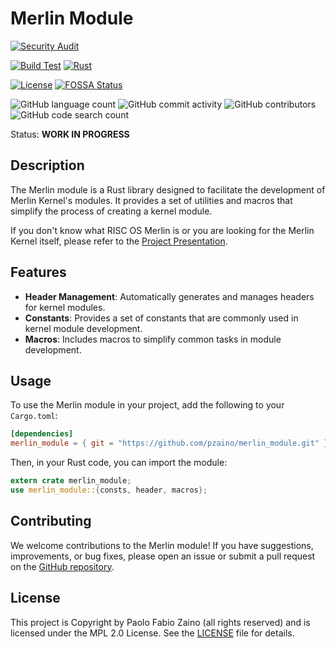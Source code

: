 # Merlin Module

[![Security Audit](https://github.com/pzaino/merlin_module/actions/workflows/rust-security.yml/badge.svg)](https://github.com/pzaino/merlin_module/actions/workflows/rust-security.yml)
<!-- ![CodeQL: ](https://github.com/pzaino/merlin_module/actions/workflows/github-code-scanning/codeql/badge.svg)
[![FOSSA Status](https://app.fossa.com/api/projects/git%2Bgithub.com%2Fpzaino%2Fmerlin_module.svg?type=shield&issueType=security)](https://app.fossa.com/projects/git%2Bgithub.com%2Fpzaino%2Fmerlin_module?ref=badge_shield&issueType=security) -->
[![Build Test](https://github.com/pzaino/merlin_module/actions/workflows/rust.yml/badge.svg)](https://github.com/pzaino/merlin_module/actions/workflows/rust.yml)
[![Rust](https://img.shields.io/badge/rust-1.70+-blue.svg)](https://www.rust-lang.org/)

[![License](https://img.shields.io/badge/license-MPL%202.0-blue.svg)](LICENSE.txt)
[![FOSSA Status](https://app.fossa.com/api/projects/git%2Bgithub.com%2Fpzaino%2Fmerlin_module.svg?type=shield&issueType=license)](https://app.fossa.com/projects/git%2Bgithub.com%2Fpzaino%2Fmerlin_module?ref=badge_shield&issueType=license)

![GitHub language count](https://img.shields.io/github/languages/count/pzaino/merlin_module)
![GitHub commit activity](https://img.shields.io/github/commit-activity/t/pzaino/merlin_module)
![GitHub contributors](https://img.shields.io/github/contributors/pzaino/merlin_module)
![GitHub code search count](https://img.shields.io/github/search?query=merlin_module)

Status: **WORK IN PROGRESS**

## Description

The Merlin module is a Rust library designed to facilitate the development of Merlin Kernel's modules. It provides a set of utilities and macros that simplify the process of creating a kernel module.

If you don't know what RISC OS Merlin is or you are looking for the Merlin Kernel itself, please refer to the [Project Presentation](https://riscoscommunity.org/projects/risc-os-merlin/).

## Features

- **Header Management**: Automatically generates and manages headers for kernel modules.
- **Constants**: Provides a set of constants that are commonly used in kernel module development.
- **Macros**: Includes macros to simplify common tasks in module development.

## Usage

To use the Merlin module in your project, add the following to your `Cargo.toml`:

```toml
[dependencies]
merlin_module = { git = "https://github.com/pzaino/merlin_module.git" }
```

Then, in your Rust code, you can import the module:

```rust
extern crate merlin_module;
use merlin_module::{consts, header, macros};
```

## Contributing

We welcome contributions to the Merlin module! If you have suggestions, improvements, or bug fixes, please open an issue or submit a pull request on the [GitHub repository](https://github.com/pzaino/merlin_module).

## License

This project is Copyright by Paolo Fabio Zaino (all rights reserved) and is licensed under the MPL 2.0 License. See the [LICENSE](LICENSE.txt) file for details.
